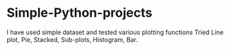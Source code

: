 # Simple-Python-projects
I have used simple dataset and tested various plotting functions 
Tried Line plot, Pie, Stacked, Sub-plots, Histogram, Bar.

